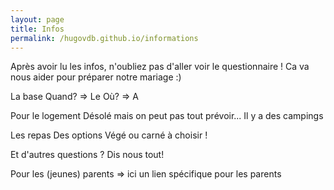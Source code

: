 ```yaml
---
layout: page
title: Infos
permalink: /hugovdb.github.io/informations
---
```

Après avoir lu les infos, n'oubliez pas d'aller voir le questionnaire !
Ca va nous aider pour préparer notre mariage :)


La base
    Quand? => Le <date>
    Où? => A <lieux>

Pour le logement
    Désolé mais on peut pas tout prévoir... 
    Il y a des campings

Les repas
    Des options Végé ou carné à choisir !

Et d'autres questions ?
    Dis nous tout!

Pour les (jeunes) parents
    => ici un lien spécifique pour les parents
